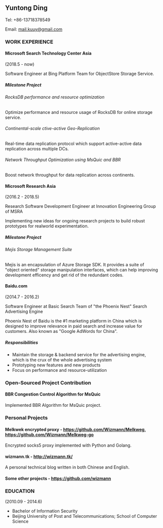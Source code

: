 ## Yuntong Ding

Tel: +86-13718378549

Email: mail.kuuy@gmail.com

### WORK EXPERIENCE

#### Microsoft Search Technology Center Asia

(2018.5 - now)

Software Engineer at Bing Platform Team for ObjectStore Storage Service.

##### Milestone Project

###### RocksDB performance and resource optimization

Optimize performance and resource usage of RocksDB for online storage service.

###### Continental-scale ctive-active Geo-Replication

Real-time data replication protocol which support active-active data replication across multiple DCs. 

###### Network Throughput Optimization using MsQuic and BBR

Boost network throughput for data replication across continents.

#### Microsoft Research Asia

(2016.2 - 2018.5)

Research Software Development Engineer at Innovation Engineering Group of MSRA

Implementing new ideas for ongoing research projects to build robust prototypes for realworld experimentation.

##### Milestone Project

###### Mejis Storage Management Suite

Mejis is an encapsulation of Azure Storage SDK. It provides a suite of "object oriented" storage manipulation interfaces, which can help improving development efficency and get rid of the redundant codes.

#### Baidu.com

(2014.7 - 2016.2)

Software Engineer at Basic Search Team of "the Phoenix Nest" Search Advertising Engine

Phoenix Nest of Baidu is the #1 marketing platform in China which is designed to improve relevance in paid search and increase value for customers. Also known as "Google AdWords for China".

##### Responsibilities

* Maintain the storage & backend service for the advertising engine, which is the crux of the whole advertising system
* Prototyping new features and new products
* Focus on performance and resource-utilization

### Open-Sourced Project Contribution

#### BBR Congestion Control Algorithm for MsQuic

Implemented BBR Algorithm for MsQuic project. 

### Personal Projects

#### Melkwek encrypted proxy - https://github.com/Wizmann/Melkweg, https://github.com/Wizmann/Melkweg-go

Encrypted socks5 proxy implemented with Python and Golang.

#### wizmann.tk - http://wizmann.tk/

A personal technical blog written in both Chinese and English.

#### Some other projects - https://github.com/wizmann

### EDUCATION

(2010.09 - 2014.6)

* Bachelor of Information Security
* Beijing University of Post and Telecommunications; School of Computer Science
